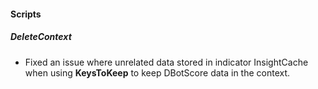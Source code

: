 
#### Scripts
##### DeleteContext
- Fixed an issue where unrelated data stored in indicator InsightCache when using **KeysToKeep** to keep DBotScore data in the context.

